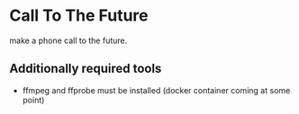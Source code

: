 Call To The Future
=================

make a phone call to the future.


## Additionally required tools
- ffmpeg and ffprobe must be installed (docker container coming at some point)